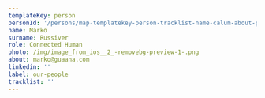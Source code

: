 ```yaml
---
templateKey: person
personId: '/persons/map-templatekey-person-tracklist-name-calum-about-personid-uuid-photo-img-calum-cameron-png-label-our-people-role-fighter-surname-cameron-linkedin-https-www-linkedin-com-in-calumcameron/'
name: Marko
surname: Russiver
role: Connected Human
photo: /img/image_from_ios__2_-removebg-preview-1-.png
about: marko@guaana.com
linkedin: ''
label: our-people
tracklist: ''
---
```

